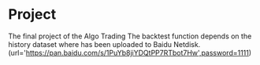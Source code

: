 # Project
The final project of the Algo Trading
The backtest function depends on the history dataset where has been uploaded to Baidu Netdisk. (url='https://pan.baidu.com/s/1PuYb8jiYDQtPP7RTbot7Hw',password=1111)
